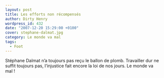 ```yaml
---
layout: post
title: Les efforts non récompensés
author: Dirty Henry
wordpress_id: 432
date: "2007-12-20 15:29:00 +0100"
cover: stephane-dalmat.jpg
category: Le monde va mal
tags:
  - Foot
---
```


Stéphane Dalmat n’a toujours pas reçu le ballon de plomb. Travailler dur ne
suffit toujours pas, l’injustice fait encore la loi de nos jours. Le monde va
mal !
